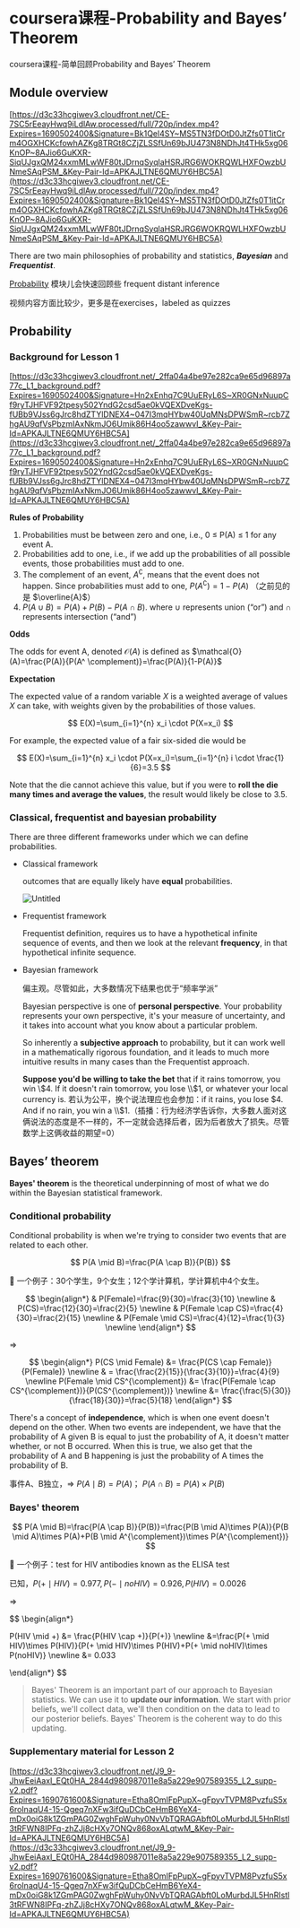 # coursera课程-Probability and Bayes’ Theorem




coursera课程-简单回顾Probability and Bayes’ Theorem

<!--more-->



## Module overview

[https://d3c33hcgiwev3.cloudfront.net/CE-7SC5rEeayHwq9iLdlAw.processed/full/720p/index.mp4?Expires=1690502400&Signature=Bk1Qel4SY~MS5TN3fDOtD0JtZfs0T1itCrm4OGXHCKcfowhAZKg8TRGt8CZjZLSSfUn69bJU473N8NDhJt4THk5xg06KnOP~8AJio6GuKXR-SiqUJgxQM24xxmMLwWF80tJDrnqSyqlaHSRJRG6WOKRQWLHXFOwzbUNmeSAqPSM_&Key-Pair-Id=APKAJLTNE6QMUY6HBC5A](https://d3c33hcgiwev3.cloudfront.net/CE-7SC5rEeayHwq9iLdlAw.processed/full/720p/index.mp4?Expires=1690502400&Signature=Bk1Qel4SY~MS5TN3fDOtD0JtZfs0T1itCrm4OGXHCKcfowhAZKg8TRGt8CZjZLSSfUn69bJU473N8NDhJt4THk5xg06KnOP~8AJio6GuKXR-SiqUJgxQM24xxmMLwWF80tJDrnqSyqlaHSRJRG6WOKRQWLHXFOwzbUNmeSAqPSM_&Key-Pair-Id=APKAJLTNE6QMUY6HBC5A)

There are two main philosophies of probability and statistics, ***Bayesian*** and ***Frequentist***.

[Probability](https://www.notion.so/Probability-7f69aa1d4d9a4ea09d829ab6a57070ab?pvs=21) 模块儿会快速回顾些 frequent distant inference

视频内容方面比较少，更多是在exercises，labeled as quizzes

## Probability

### Background for Lesson 1

[https://d3c33hcgiwev3.cloudfront.net/_2ffa04a4be97e282ca9e65d96897a77c_L1_background.pdf?Expires=1690502400&Signature=Hn2xEnhq7C9UuERyL6S~XR0GNxNuupCf9ryTJHFVF92tpesy502YndG2csd5ae0kVQEXDveKgs-fUBb9VJss6gJrc8hdZTYlDNEX4~047I3mqHYbw40UqMNsDPWSmR~rcb7ZhgAU9qfVsPbzmIAxNkmJO6Umik86H4oo5zawwvI_&Key-Pair-Id=APKAJLTNE6QMUY6HBC5A](https://d3c33hcgiwev3.cloudfront.net/_2ffa04a4be97e282ca9e65d96897a77c_L1_background.pdf?Expires=1690502400&Signature=Hn2xEnhq7C9UuERyL6S~XR0GNxNuupCf9ryTJHFVF92tpesy502YndG2csd5ae0kVQEXDveKgs-fUBb9VJss6gJrc8hdZTYlDNEX4~047I3mqHYbw40UqMNsDPWSmR~rcb7ZhgAU9qfVsPbzmIAxNkmJO6Umik86H4oo5zawwvI_&Key-Pair-Id=APKAJLTNE6QMUY6HBC5A)

**Rules of Probability**

1. Probabilities must be between zero and one, i.e., 0 ≤ P(A) ≤ 1 for any event A.
2. Probabilities add to one, i.e., if we add up the probabilities of all possible events, those
probabilities must add to one.
3. The complement of an event, $A^ \complement$, means that the event does not happen. Since probabilities
must add to one, $P(A^\complement)=1-P(A)$   （之前见的是 $\overline{A}$）
4. $P(A \cup B)=P(A)+P(B)-P(A \cap B)$. where $\cup$ represents union (“or”) and $\cap$ represents intersection (“and”)

**Odds**

The odds for event A, denoted $\mathcal{O}(A)$ is defined as $\mathcal{O}(A)=\frac{P(A)}{P(A^ \complement)}=\frac{P(A)}{1-P(A)}$

**Expectation**

The expected value of a random variable $X$ is a weighted average of values $X$ can take, with
weights given by the probabilities of those values.

$$
E(X)=\sum_{i=1}^{n} x_i \cdot P(X=x_i)
$$

For example, the expected value of a fair six-sided die would be

$$
E(X)=\sum_{i=1}^{n} x_i \cdot P(X=x_i)=\sum_{i=1}^{n} i \cdot \frac{1}{6}=3.5
$$

Note that the die cannot achieve this value, but if you were to **roll the die many times and
average the values**, the result would likely be close to $3.5$.

### **Classical, frequentist and bayesian probability**

There are three different frameworks under which we can define probabilities.

- Classical framework
  
    outcomes that are equally likely have **equal** probabilities.
    
    ![Untitled](Probability%20and%20Bayes%E2%80%99%20Theorem%209c5c1098e5f84d6b8f23b5d45c2023ec/Untitled.png)
    
- Frequentist framework
  
    Frequentist definition, requires us to have a hypothetical infinite sequence of events, and then we look at the relevant **frequency**, in that hypothetical infinite sequence.
    
- Bayesian framework
  
    偏主观。尽管如此，大多数情况下结果也优于“频率学派”
    
    Bayesian perspective is one of **personal perspective**. Your probability represents your own perspective, it's your measure of uncertainty, and it takes into account what you know about a particular problem.
    
    So inherently a **subjective approach** to probability, but it can work well in a mathematically rigorous foundation, and it leads to much more intuitive results in many cases than the Frequentist approach.
    
    **Suppose you'd be willing to take the bet** that if it rains tomorrow, you win \\$4. If it doesn't rain tomorrow, you lose \\$1, or whatever your local currency is. 若认为公平，换个说法理应也会参加：if it rains, you lose $4. And if no rain, you win a \\$1.（插播：行为经济学告诉你，大多数人面对这俩说法的态度是不一样的，不一定就会选择后者，因为后者放大了损失。尽管数学上这俩收益的期望=0）
    

## Bayes’ theorem

**Bayes' theorem** is the theoretical underpinning of most of what we do within the Bayesian statistical framework.

### **Conditional probability**

Conditional probability is when we're trying to consider two events that are related to each other.

$$
P(A \mid B)=\frac{P(A \cap B)}{P(B)}
$$

🌰 一个例子：30个学生，9个女生；12个学计算机，学计算机中4个女生。 

$$
\begin{align*}
& P(Female)=\frac{9}{30}=\frac{3}{10} \newline
& P(CS)=\frac{12}{30}=\frac{2}{5} \newline
& P(Female \cap CS)=\frac{4}{30}=\frac{2}{15} \newline
& P(Female \mid CS)=\frac{4}{12}=\frac{1}{3} \newline
\end{align*}
$$

⇒

$$
\begin{align*}
P(CS \mid Female) &= \frac{P(CS \cap Female)}{P(Female)}  \newline
& = \frac{\frac{2}{15}}{\frac{3}{10}}=\frac{4}{9} \newline
P(Female \mid CS^{\complement}) &= \frac{P(Female \cap CS^{\complement})}{P(CS^{\complement})} \newline
&= \frac{\frac{5}{30}}{\frac{18}{30}}=\frac{5}{18}
\end{align*}
$$

There's a concept of **independence**, which is when one event doesn't depend on the other. When two events are independent, we have that the probability of A given B is equal to just the probability of A, it doesn't matter whether, or not B occurred. When this is true, we also get that the probability of A and B happening is just the probability of A times the probability of B.

事件A、B独立，⇒ $P(A \mid B)=P(A)$； $P(A\cap B)=P(A) \times P(B)$

### **Bayes' theorem**

$$
P(A \mid B)=\frac{P(A \cap B)}{P(B)}=\frac{P(B \mid A)\times P(A)}{P(B \mid A)\times P(A)+P(B \mid A^{\complement})\times P(A^{\complement})}
$$

🌰 一个例子：test for HIV antibodies known as the ELISA test

已知，$P(+ \mid HIV)=0.977,P(- \mid no HIV)=0.926,P(HIV)=0.0026$

⇒ 

$$
\begin{align*}

P(HIV \mid +) &= \frac{P(HIV \cap +)}{P(+)}  \newline
&=\frac{P(+ \mid HIV)\times P(HIV)}{P(+ \mid HIV)\times P(HIV)+P(+ \mid noHIV)\times P(noHIV)} \newline
&= 0.033

\end{align*}
$$

> Bayes' Theorem is an important part of our approach to Bayesian statistics. We can use it to **update our information**. We start with prior beliefs, we'll collect data, we'll then condition on the data to lead to our posterior beliefs. Bayes' Theorem is the coherent way to do this updating.
> 

### **Supplementary material for Lesson 2**

[https://d3c33hcgiwev3.cloudfront.net/J9_9-JhwEeiAaxI_EQt0HA_2844d980987011e8a5a229e907589355_L2_supp-v2.pdf?Expires=1690761600&Signature=Etha8OmIFpPupX~gFpyvTVPM8PvzfuS5x6roInaqU4-15-Qgeq7nXFw3ifQuDCbCeHmB6YeX4-mDx0oiG8k1ZGmPAG0ZwghFpWuhy0NvVbTQRAGAbft0LoMurbdJL5HnRIstl3tRFWN8IPFq-zhZJj8cHXy7ONQv868oxALqtwM_&Key-Pair-Id=APKAJLTNE6QMUY6HBC5A](https://d3c33hcgiwev3.cloudfront.net/J9_9-JhwEeiAaxI_EQt0HA_2844d980987011e8a5a229e907589355_L2_supp-v2.pdf?Expires=1690761600&Signature=Etha8OmIFpPupX~gFpyvTVPM8PvzfuS5x6roInaqU4-15-Qgeq7nXFw3ifQuDCbCeHmB6YeX4-mDx0oiG8k1ZGmPAG0ZwghFpWuhy0NvVbTQRAGAbft0LoMurbdJL5HnRIstl3tRFWN8IPFq-zhZJj8cHXy7ONQv868oxALqtwM_&Key-Pair-Id=APKAJLTNE6QMUY6HBC5A)



<head> 
    <script defer src="https://use.fontawesome.com/releases/v5.0.13/js/all.js"></script> 
    <script defer src="https://use.fontawesome.com/releases/v5.0.13/js/v4-shims.js"></script> 
</head> 
<link rel="stylesheet" href="https://use.fontawesome.com/releases/v5.0.13/css/all.css">


